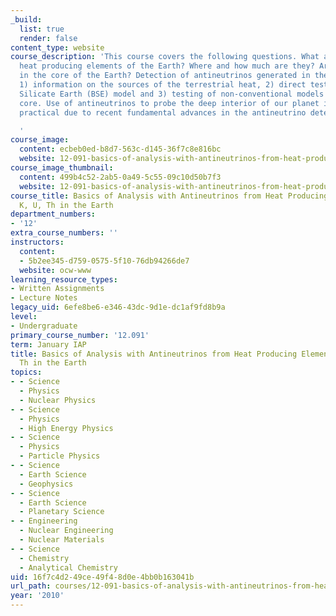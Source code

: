 ```yaml
---
_build:
  list: true
  render: false
content_type: website
course_description: 'This course covers the following questions. What are the predominant
  heat producing elements of the Earth? Where and how much are they? Are they present
  in the core of the Earth? Detection of antineutrinos generated in the Earth provides:
  1) information on the sources of the terrestrial heat, 2) direct test of the Bulk
  Silicate Earth (BSE) model and 3) testing of non-conventional models of Earth''s
  core. Use of antineutrinos to probe the deep interior of our planet is becoming
  practical due to recent fundamental advances in the antineutrino detectors.

  '
course_image:
  content: ecbeb0ed-b8d7-563c-d145-36f7c8e816bc
  website: 12-091-basics-of-analysis-with-antineutrinos-from-heat-producing-elements-k-u-th-in-the-earth-january-iap-2010
course_image_thumbnail:
  content: 499b4c52-2ab5-0a49-5c55-09c10d50b7f3
  website: 12-091-basics-of-analysis-with-antineutrinos-from-heat-producing-elements-k-u-th-in-the-earth-january-iap-2010
course_title: Basics of Analysis with Antineutrinos from Heat Producing Elements -
  K, U, Th in the Earth
department_numbers:
- '12'
extra_course_numbers: ''
instructors:
  content:
  - 5b2ee345-d759-0575-5f10-76db94266de7
  website: ocw-www
learning_resource_types:
- Written Assignments
- Lecture Notes
legacy_uid: 6efe8be6-e346-43dc-9d1e-dc1af9fd8b9a
level:
- Undergraduate
primary_course_number: '12.091'
term: January IAP
title: Basics of Analysis with Antineutrinos from Heat Producing Elements - K, U,
  Th in the Earth
topics:
- - Science
  - Physics
  - Nuclear Physics
- - Science
  - Physics
  - High Energy Physics
- - Science
  - Physics
  - Particle Physics
- - Science
  - Earth Science
  - Geophysics
- - Science
  - Earth Science
  - Planetary Science
- - Engineering
  - Nuclear Engineering
  - Nuclear Materials
- - Science
  - Chemistry
  - Analytical Chemistry
uid: 16f7c4d2-49ce-49f4-8d0e-4bb0b163041b
url_path: courses/12-091-basics-of-analysis-with-antineutrinos-from-heat-producing-elements-k-u-th-in-the-earth-january-iap-2010
year: '2010'
---
```

